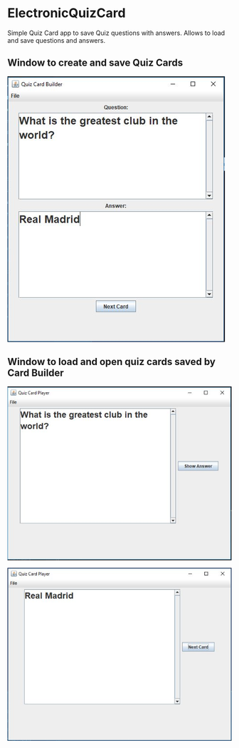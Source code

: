 # ElectronicQuizCard
Simple Quiz Card app to save Quiz questions with answers. 
Allows to load and save questions and answers.

## Window to create and save Quiz Cards
![Card Builder App ScreenShot](https://github.com/rpaltayev/ElectronicQuizCard/blob/master/imgs/CardBuilder.JPG)

## Window to load and open quiz cards saved by Card Builder
![Card Player Screenshot](https://github.com/rpaltayev/ElectronicQuizCard/blob/master/imgs/CardPlayer.JPG)
      
![Card Player Answer Screen Shot](https://github.com/rpaltayev/ElectronicQuizCard/blob/master/imgs/CardPlayer2.JPG)
